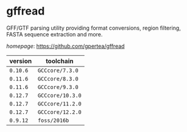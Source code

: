 # gffread

GFF/GTF parsing utility providing format conversions, region filtering, FASTA sequence extraction and more.

*homepage*: <https://github.com/gpertea/gffread>

version | toolchain
--------|----------
``0.10.6`` | ``GCCcore/7.3.0``
``0.11.6`` | ``GCCcore/8.3.0``
``0.11.6`` | ``GCCcore/9.3.0``
``0.12.7`` | ``GCCcore/10.3.0``
``0.12.7`` | ``GCCcore/11.2.0``
``0.12.7`` | ``GCCcore/12.2.0``
``0.9.12`` | ``foss/2016b``
